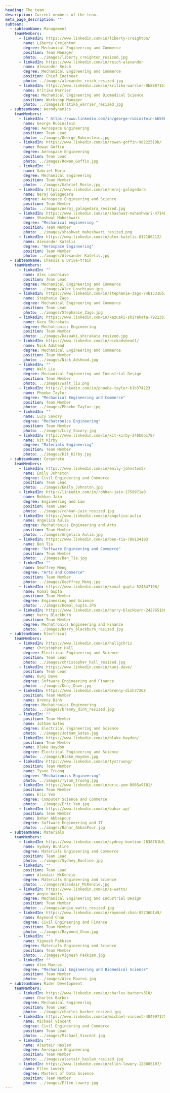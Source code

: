 ```yaml
---
heading: The team
description: Current members of the team.
meta_page_description: ""
subteam:
  - subteamName: Management
    teamMembers:
      - linkedIn: https://www.linkedin.com/in/liberty-creighton/
        name: Liberty Creighton
        degree: Mechanical Engineering and Commerce
        position: Team Manager
        photo: ../images/liberty_creighton_resized.jpg
      - linkedIn: https://www.linkedin.com/in/reich-alexander
        name: Alexander Reich
        degree: Mechanical Engineering and Commerce
        position: Chief Engineer
        photo: ../images/alexander_reich_resized.jpg
      - linkedIn: https://www.linkedin.com/in/kritika-warrier-0b8987163
        name: Kritika Warrier
        degree: Mechanical Engineering and Biomedical Science
        position: Workshop Manager
        photo: ../images/kritika_warrier_resized.jpg
  - subteamName: Aerodynamics
    teamMembers:
      - linkedIn: " https://www.linkedin.com/in/george-rubinstein-b659b51b7"
        name: George Rubinstein
        degree: Aerospace Engineering
        position: Team Lead
        photo: ../images/George_Rubinstein.jpg
      - linkedIn: https://www.linkedin.com/in/rowan-goffin-90222519b/
        name: Rowan Goffin
        degree: Aerospace Engineering
        position: Team Lead
        photo: ../images/Rowan_Goffin.jpg
      - linkedIn: ""
        name: Gabriel Morin
        degree: Mechanical Engineering
        position: Team Member
        photo: ../images/Gabriel_Morin.jpg
      - linkedIn: https://www.linkedin.com/in/neraj-galagedara
        name: Neraj Galagedara
        degree: Aerospace Engineering and Science
        position: Team Member
        photo: ../images/neraj_galagedara_resized.jpg
      - linkedIn: https://www.linkedin.com/in/shashwat-maheshwari-4714b11b9/
        name: Shashwat Maheshwari
        degree: "Mechanical engineering "
        position: Team Member
        photo: ../images/shashwat_maheshwari_resized.png
      - linkedIn: https://www.linkedin.com/in/alex-katelis-812186212/
        name: Alexander Katelis
        degree: "Aerospace Engineering"
        position: Team Member
        photo: ../images/Alexander Katelis.jpg
  - subteamName: Chassis & Drive-train
    teamMembers:
      - linkedIn: ""
        name: Alec Loschiavo
        position: Team Lead
        degree: Mechanical Engineering and Commerce
        photo: ../images/Alec_Loschiavo.jpg
      - linkedIn: https://www.linkedin.com/in/stephanie-zago-74b13316b/
        name: Stephanie Zago
        degree: Mechanical Engineering and Commerce
        position: Team Lead
        photo: ../images/Stephanie_Zago.jpg
      - linkedIn: https://www.linkedin.com/in/kazuaki-shirakata-7922381b9
        name: Kazu Shirakata
        degree: Mechatronics Engineering
        position: Team Member
        photo: ../images/kazuaki_shirakata_resized.jpg
      - linkedIn: https://www.linkedin.com/in/nickadshead1/
        name: Nick Adshead
        degree: Mechanical Engineering and Commerce
        position: Team Member
        photo: ../images/Nick_Adshead.jpg
      - linkedIn: ""
        name: Walt Liu
        degree: Mechanical Engineering and Industrial Design
        position: Team Member
        photo: ../images/walt_liu.png
      - linkedIn: http://linkedin.com/in/phoebe-taylor-b1b374223
        name: Phoebe Taylor
        degree: "Mechanical Engineering and Commerce"
        position: Team Member
        photo: ../images/Phoebe_Taylor.jpg
      - linkedIn: ""
        name: Lucy Savory
        degree: "Mechatronics Engineering"
        position: Team Member
        photo: ../images/Lucy_Savory.jpg
      - linkedIn: https://www.linkedin.com/in/kit-kirby-248b6b178/
        name: Kit Kirby
        degree: "Materials Engineering"
        position: Team Member
        photo: ../images/Kit_Kirby.jpg
  - subteamName: Corporate
    teamMembers:
      - linkedIn: https://www.linkedin.com/in/emily-johnston5/
        name: Emily Johnston
        degree: Civil Engineering and Commerce
        position: Team Lead
        photo: ../images/Emily_Johnston.jpg
      - linkedIn: http://linkedin.com/in/rohhan-jain-1750971a0
        name: Rohhan Jain
        degree: Engineering and Law
        position: Team Lead
        photo: ../images/rohhan-jain_resized.jpg
      - linkedIn: https://www.linkedin.com/in/angelica-aulia
        name: Angelica Aulia
        degree: Mechatronics Engineering and Arts
        position: Team Member
        photo: ../images/Angelica Aulia.jpg
      - linkedIn: https://www.linkedin.com/in/ben-tia-780134193
        name: Ben Tia
        degree: "Software Engineering and Commerce"
        position: Team Member
        photo: ../images/Ben_Tia.jpg
      - linkedIn: ""
        name: Geoffrey Meng
        degree: "Arts and Commerce"
        position: Team Member
        photo: ../images/Geoffrey_Meng.jpg
      - linkedIn: https://www.linkedin.com/in/komal-gupta-524847198/
        name: Komal Gupta
        position: Team Member
        degree: Engineering and Science
        photo: ../images/Komal_Gupta.JPG
      - linkedIn: https://www.linkedin.com/in/harry-blackburn-2427651b6/
        name: Harry Blackburn
        position: Team Member
        degree: Mechatronics Engineering and Finance
        photo: ../images/harry_blackburn_resized.jpg
  - subteamName: Electrical
    teamMembers:
      - linkedIn: https://www.linkedin.com/in/hallgchris
        name: Christopher Hall
        degree: Electrical Engineering and Science
        position: Team Lead
        photo: ../images/christopher_hall_resized.jpg
      - linkedIn: https://www.linkedin.com/in/kunj-dave/
        position: Team Lead
        name: Kunj Dave
        degree: Software Engineering and Finance
        photo: ../images/Kunj_Dave.jpg
      - linkedIn: https://www.linkedin.com/in/brenny-dinh37268
        position: Team Member
        name: Brenny Dinh
        degree: Mechatronics Engineering
        photo: ../images/brenny_dinh_resized.jpg
      - linkedIn: ""
        position: Team Member
        name: Jotham Gates
        degree: Electrical Engineering and Science
        photo: ../images/Jotham_Gates.jpg
      - linkedIn: https://www.linkedin.com/in/blake-haydon/
        position: Team Member
        name: Blake Haydon
        degree: Electrical Engineering and Science
        photo: ../images/Blake_Haydon.jpg
      - linkedIn: https://www.linkedin.com/in/tystruong/
        position: Team Member
        name: Tyson Truong
        degree: "Mechatronics Engineering"
        photo: ../images/Tyson_Truong.jpg
      - linkedIn: https://www.linkedin.com/in/eric-yem-0865a9181/
        position: Team Member
        name: Eric Yem
        degree: Computer Science and Commerce
        photo: ../images/Eric_Yem.jpg
      - linkedIn: https://www.linkedin.com/in/bahar-ap/
        position: Team Member
        name: Bahar Abbaspour
        degree: Software Engineering and IT
        photo: ../images/Bahar_AbbasPour.jpg
  - subteamName: Materials
    teamMembers:
      - linkedIn: https://www.linkedin.com/in/sydney-buntine-2838761b8/
        name: Sydney Buntine
        degree: Materials Engineering and Commerce
        position: Team Lead
        photo: ../images/Sydney_Buntine.jpg
      - linkedIn: ""
        position: Team Lead
        name: Alasdair McKenzie
        degree: Materials Engineering and Science
        photo: ../images/Alasdair_McKenzie.jpg
      - linkedIn: https://www.linkedin.com/in/a-watts/
        name: Angie Watts
        degree: Mechanical Engineering and Industrial Design
        position: Team Member
        photo: ../images/angie_watts_resized.jpg
      - linkedIn: https://www.linkedin.com/in/raymond-chan-02736b149/
        name: Raymond Chan
        degree: Civil Engineering and Finance
        position: Team Member
        photo: ../images/Raymond_Chan.jpg
      - linkedIn: ""
        name: Vignesh Pakkiam
        degree: Materials Engineering and Science
        position: Team Member
        photo: ../images/Vignesh Pakkiam.jpg
      - linkedIn: ""
        name: Alex Mavros
        degree: "Mechanical Engineering and Biomedical Science"
        position: Team Member
        photo: ../images/Alex_Mavros.jpg
  - subteamName: Rider Development
    teamMembers:
      - linkedIn: https://www.linkedin.com/in/charles-barberv3l0/
        name: Charles Barber
        degree: Mechanical Engineering
        position: Team Lead
        photo: ../images/charles_barber_resized.jpg
      - linkedIn: https://www.linkedin.com/in/michael-vincent-484997175/
        name: Michael Vincent
        degree: Civil Engineering and Commerce
        position: Team Lead
        photo: ../images/Michael_Vincent.jpg
      - linkedIn: ""
        name: Alastair Haslam
        degree: Aerospace Engineering
        position: Team Member
        photo: ../images/alastair_haslam_resized.jpg
      - linkedIn: https://www.linkedin.com/in/ellen-lowery-128885107/
        name: Ellen Lowery
        degree: Masters of Data Science
        position: Team Member
        photo: ../images/Ellen_Lowery.jpg
---
```

